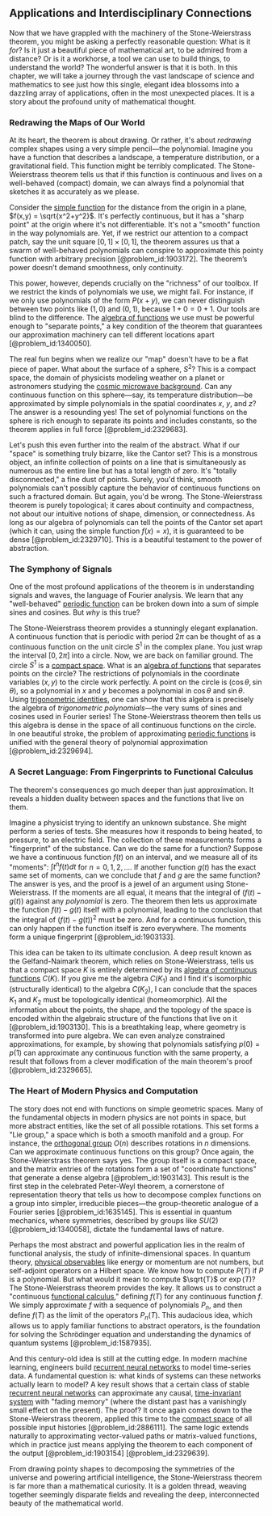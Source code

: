 ## Applications and Interdisciplinary Connections

Now that we have grappled with the machinery of the Stone-Weierstrass theorem, you might be asking a perfectly reasonable question: What is it *for*? Is it just a beautiful piece of mathematical art, to be admired from a distance? Or is it a workhorse, a tool we can use to build things, to understand the world? The wonderful answer is that it is both. In this chapter, we will take a journey through the vast landscape of science and mathematics to see just how this single, elegant idea blossoms into a dazzling array of applications, often in the most unexpected places. It is a story about the profound unity of mathematical thought.

### Redrawing the Maps of Our World

At its heart, the theorem is about drawing. Or rather, it's about *redrawing* complex shapes using a very simple pencil—the polynomial. Imagine you have a function that describes a landscape, a temperature distribution, or a gravitational field. This function might be terribly complicated. The Stone-Weierstrass theorem tells us that if this function is continuous and lives on a well-behaved (compact) domain, we can always find a polynomial that sketches it as accurately as we please.

Consider the [simple function](@article_id:160838) for the distance from the origin in a plane, $f(x,y) = \sqrt{x^2+y^2}$. It's perfectly continuous, but it has a "sharp point" at the origin where it's not differentiable. It's not a "smooth" function in the way polynomials are. Yet, if we restrict our attention to a compact patch, say the unit square $[0,1] \times [0,1]$, the theorem assures us that a swarm of well-behaved polynomials can conspire to approximate this pointy function with arbitrary precision [@problem_id:1903172]. The theorem’s power doesn’t demand smoothness, only continuity.

This power, however, depends crucially on the "richness" of our toolbox. If we restrict the kinds of polynomials we use, we might fail. For instance, if we only use polynomials of the form $P(x+y)$, we can never distinguish between two points like $(1,0)$ and $(0,1)$, because $1+0=0+1$. Our tools are blind to the difference. The [algebra of functions](@article_id:144108) we use must be powerful enough to "separate points," a key condition of the theorem that guarantees our approximation machinery can tell different locations apart [@problem_id:1340050].

The real fun begins when we realize our "map" doesn't have to be a flat piece of paper. What about the surface of a sphere, $S^2$? This is a compact space, the domain of physicists modeling weather on a planet or astronomers studying the [cosmic microwave background](@article_id:146020). Can any continuous function on this sphere—say, its temperature distribution—be approximated by simple polynomials in the spatial coordinates $x$, $y$, and $z$? The answer is a resounding yes! The set of polynomial functions on the sphere is rich enough to separate its points and includes constants, so the theorem applies in full force [@problem_id:2329683].

Let's push this even further into the realm of the abstract. What if our "space" is something truly bizarre, like the Cantor set? This is a monstrous object, an infinite collection of points on a line that is simultaneously as numerous as the entire line but has a total length of zero. It's "totally disconnected," a fine dust of points. Surely, you'd think, smooth polynomials can't possibly capture the behavior of continuous functions on such a fractured domain. But again, you'd be wrong. The Stone-Weierstrass theorem is purely topological; it cares about continuity and compactness, not about our intuitive notions of shape, dimension, or connectedness. As long as our algebra of polynomials can tell the points of the Cantor set apart (which it can, using the simple function $f(x)=x$), it is guaranteed to be dense [@problem_id:2329710]. This is a beautiful testament to the power of abstraction.

### The Symphony of Signals

One of the most profound applications of the theorem is in understanding signals and waves, the language of Fourier analysis. We learn that any "well-behaved" [periodic function](@article_id:197455) can be broken down into a sum of simple sines and cosines. But *why* is this true?

The Stone-Weierstrass theorem provides a stunningly elegant explanation. A continuous function that is periodic with period $2\pi$ can be thought of as a continuous function on the unit circle $S^1$ in the complex plane. You just wrap the interval $[0, 2\pi]$ into a circle. Now, we are back on familiar ground. The circle $S^1$ is a [compact space](@article_id:149306). What is an [algebra of functions](@article_id:144108) that separates points on the circle? The restrictions of polynomials in the coordinate variables $(x,y)$ to the circle work perfectly. A point on the circle is $(\cos\theta, \sin\theta)$, so a polynomial in $x$ and $y$ becomes a polynomial in $\cos\theta$ and $\sin\theta$. Using [trigonometric identities](@article_id:164571), one can show that this algebra is precisely the algebra of *trigonometric polynomials*—the very sums of sines and cosines used in Fourier series! The Stone-Weierstrass theorem then tells us this algebra is dense in the space of all continuous functions on the circle. In one beautiful stroke, the problem of approximating [periodic functions](@article_id:138843) is unified with the general theory of polynomial approximation [@problem_id:2329694].

### A Secret Language: From Fingerprints to Functional Calculus

The theorem's consequences go much deeper than just approximation. It reveals a hidden duality between spaces and the functions that live on them.

Imagine a physicist trying to identify an unknown substance. She might perform a series of tests. She measures how it responds to being heated, to pressure, to an electric field. The collection of these measurements forms a "fingerprint" of the substance. Can we do the same for a function? Suppose we have a continuous function $f(t)$ on an interval, and we measure all of its "moments": $\int t^n f(t) dt$ for $n = 0, 1, 2, \dots$. If another function $g(t)$ has the exact same set of moments, can we conclude that $f$ and $g$ are the same function? The answer is yes, and the proof is a jewel of an argument using Stone-Weierstrass. If the moments are all equal, it means that the integral of $(f(t)-g(t))$ against any *polynomial* is zero. The theorem then lets us approximate the function $f(t)-g(t)$ itself with a polynomial, leading to the conclusion that the integral of $(f(t)-g(t))^2$ must be zero. And for a continuous function, this can only happen if the function itself is zero everywhere. The moments form a unique fingerprint [@problem_id:1903133].

This idea can be taken to its ultimate conclusion. A deep result known as the Gelfand-Naimark theorem, which relies on Stone-Weierstrass, tells us that a compact space $K$ is entirely determined by its [algebra of continuous functions](@article_id:144225) $C(K)$. If you give me the algebra $C(K_1)$ and I find it's isomorphic (structurally identical) to the algebra $C(K_2)$, I can conclude that the spaces $K_1$ and $K_2$ must be topologically identical (homeomorphic). All the information about the points, the shape, and the topology of the space is encoded within the algebraic structure of the functions that live on it [@problem_id:1903130]. This is a breathtaking leap, where geometry is transformed into pure algebra. We can even analyze constrained approximations, for example, by showing that polynomials satisfying $p(0)=p(1)$ can approximate any continuous function with the same property, a result that follows from a clever modification of the main theorem's proof [@problem_id:2329665].

### The Heart of Modern Physics and Computation

The story does not end with functions on simple geometric spaces. Many of the fundamental objects in modern physics are not points in space, but more abstract entities, like the set of all possible rotations. This set forms a "Lie group," a space which is both a smooth manifold and a group. For instance, the [orthogonal group](@article_id:152037) $O(n)$ describes rotations in $n$ dimensions. Can we approximate continuous functions on this group? Once again, the Stone-Weierstrass theorem says yes. The group itself is a compact space, and the matrix entries of the rotations form a set of "coordinate functions" that generate a dense algebra [@problem_id:1903143]. This result is the first step in the celebrated Peter-Weyl theorem, a cornerstone of representation theory that tells us how to decompose complex functions on a group into simpler, irreducible pieces—the group-theoretic analogue of a Fourier series [@problem_id:1635145]. This is essential in quantum mechanics, where symmetries, described by groups like $SU(2)$ [@problem_id:1340058], dictate the fundamental laws of nature.

Perhaps the most abstract and powerful application lies in the realm of functional analysis, the study of infinite-dimensional spaces. In quantum theory, [physical observables](@article_id:154198) like energy or momentum are not numbers, but self-adjoint operators on a Hilbert space. We know how to compute $P(T)$ if $P$ is a polynomial. But what would it mean to compute $\sqrt{T}$ or $\exp(T)$? The Stone-Weierstrass theorem provides the key. It allows us to construct a "continuous [functional calculus](@article_id:137864)," defining $f(T)$ for any continuous function $f$. We simply approximate $f$ with a sequence of polynomials $P_n$, and then define $f(T)$ as the limit of the operators $P_n(T)$. This audacious idea, which allows us to apply familiar functions to abstract operators, is the foundation for solving the Schrödinger equation and understanding the dynamics of quantum systems [@problem_id:1587935].

And this century-old idea is still at the cutting edge. In modern machine learning, engineers build [recurrent neural networks](@article_id:170754) to model time-series data. A fundamental question is: what kinds of systems can these networks actually learn to model? A key result shows that a certain class of stable [recurrent neural networks](@article_id:170754) can approximate any causal, [time-invariant system](@article_id:275933) with "fading memory" (where the distant past has a vanishingly small effect on the present). The proof? It once again comes down to the Stone-Weierstrass theorem, applied this time to the [compact space](@article_id:149306) of all possible input histories [@problem_id:2886111]. The same logic extends naturally to approximating vector-valued paths or matrix-valued functions, which in practice just means applying the theorem to each component of the output [@problem_id:1903154] [@problem_id:2329639].

From drawing pointy shapes to decomposing the symmetries of the universe and powering artificial intelligence, the Stone-Weierstrass theorem is far more than a mathematical curiosity. It is a golden thread, weaving together seemingly disparate fields and revealing the deep, interconnected beauty of the mathematical world.